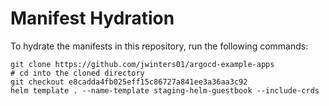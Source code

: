 # Manifest Hydration

To hydrate the manifests in this repository, run the following commands:

```shell
git clone https://github.com/jwinters01/argocd-example-apps
# cd into the cloned directory
git checkout e8cadda4fb025eff15c86727a841ee3a36aa3c92
helm template . --name-template staging-helm-guestbook --include-crds
```
